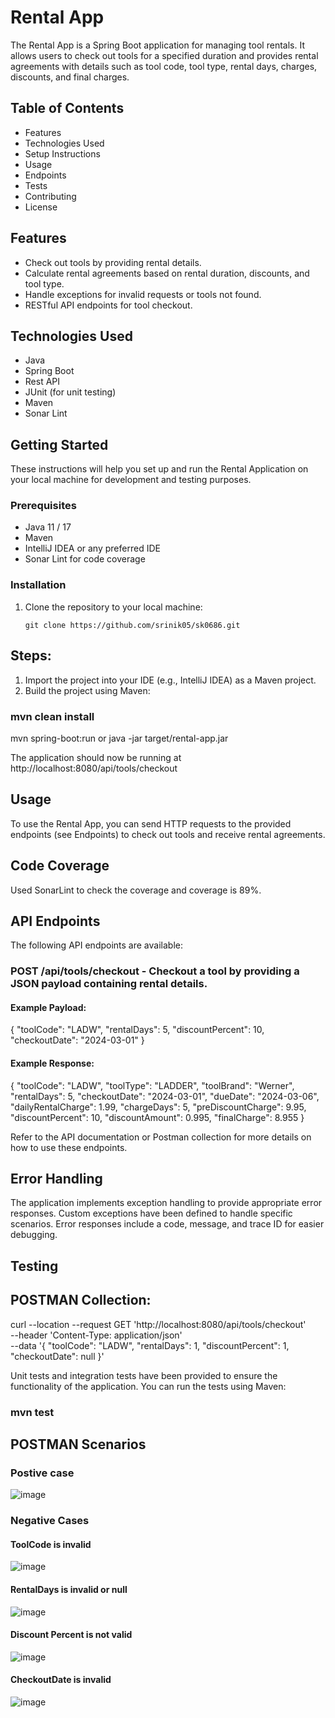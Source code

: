 # Rental App 

The Rental App is a Spring Boot application for managing tool rentals. It allows users to check out tools for a specified duration and provides rental agreements with details such as tool code, tool type, rental days, charges, discounts, and final charges.

## Table of Contents
- Features 
- Technologies Used
- Setup Instructions
- Usage
- Endpoints
- Tests
- Contributing
- License

## Features

  - Check out tools by providing rental details.
  - Calculate rental agreements based on rental duration, discounts, and tool type.
  - Handle exceptions for invalid requests or tools not found.
  - RESTful API endpoints for tool checkout.

## Technologies Used

- Java 
- Spring Boot
- Rest API
- JUnit (for unit testing)
- Maven
- Sonar Lint

## Getting Started

These instructions will help you set up and run the Rental Application on your local machine for development and testing purposes.

### Prerequisites

- Java 11 / 17
- Maven
- IntelliJ IDEA or any preferred IDE
- Sonar Lint for code coverage 

### Installation

1. Clone the repository to your local machine:

   ```shell
   git clone https://github.com/srinik05/sk0686.git
   
## Steps: 
1. Import the project into your IDE (e.g., IntelliJ IDEA) as a Maven project.
2. Build the project using Maven:

### mvn clean install

mvn spring-boot:run
or
java -jar target/rental-app.jar

The application should now be running at http://localhost:8080/api/tools/checkout 

## Usage
To use the Rental App, you can send HTTP requests to the provided endpoints (see Endpoints) to check out tools and receive rental agreements.

## Code Coverage
Used SonarLint to check the coverage and coverage is 89%.

## API Endpoints
The following API endpoints are available:

### POST /api/tools/checkout -  Checkout a tool by providing a JSON payload containing rental details.
#### Example Payload:
{
  "toolCode": "LADW",
  "rentalDays": 5,
  "discountPercent": 10,
  "checkoutDate": "2024-03-01"
}

#### Example Response:

{
  "toolCode": "LADW",
  "toolType": "LADDER",
  "toolBrand": "Werner",
  "rentalDays": 5,
  "checkoutDate": "2024-03-01",
  "dueDate": "2024-03-06",
  "dailyRentalCharge": 1.99,
  "chargeDays": 5,
  "preDiscountCharge": 9.95,
  "discountPercent": 10,
  "discountAmount": 0.995,
  "finalCharge": 8.955
}

Refer to the API documentation or Postman collection for more details on how to use these endpoints.

## Error Handling
The application implements exception handling to provide appropriate error responses. Custom exceptions have been defined to handle specific scenarios. Error responses include a code, message, and trace ID for easier debugging.

## Testing
## POSTMAN Collection:
curl --location --request GET 'http://localhost:8080/api/tools/checkout' \
--header 'Content-Type: application/json' \
--data '{
    "toolCode": "LADW",
    "rentalDays": 1,
    "discountPercent": 1,
    "checkoutDate": null
}'

Unit tests and integration tests have been provided to ensure the functionality of the application. You can run the tests using Maven:
### mvn test

## POSTMAN Scenarios
### Postive case
![image](https://github.com/srinik05/ks0686/assets/83652004/e92d8b1a-9787-4e60-9544-3034f7b01f35)

### Negative Cases
#### ToolCode is invalid
![image](https://github.com/srinik05/ks0686/assets/83652004/7d67ad97-6cdb-4c27-9571-7e20bcc6fefe)

#### RentalDays is invalid or null
![image](https://github.com/srinik05/ks0686/assets/83652004/28d721d2-3484-4b6d-bbf3-db3625cd8f40)

#### Discount Percent is not valid
![image](https://github.com/srinik05/ks0686/assets/83652004/fba27b15-865e-43fe-9cc1-767bcefb0066)

#### CheckoutDate is invalid
![image](https://github.com/srinik05/ks0686/assets/83652004/af9781f2-3210-4f10-8db4-1a1a3f87d832)




